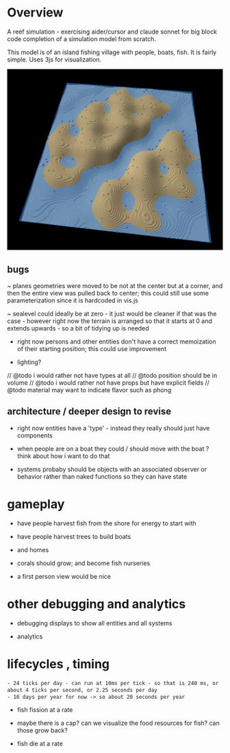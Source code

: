 # Overview

A reef simulation - exercising aider/cursor and claude sonnet for big block code completion of a simulation model from scratch.

This model is of an island fishing village with people, boats, fish. It is fairly simple. Uses 3js for visualization.

![reef](assets/screenshot.png?raw=true "reef")

## bugs

~ planes geometries were moved to be not at the center but at a corner, and then the entire view was pulled back to center; this could still use some parameterization since it is hardcoded in vis.js

~ sealevel could ideally be at zero - it just would be cleaner if that was the case - however right now the terrain is arranged so that it starts at 0 and extends upwards - so a bit of tidying up is needed

- right now persons and other entities don't have a correct memoization of their starting position; this could use improvement

- lighting?



// @todo i would rather not have types at all
// @todo position should be in volume
// @todo i would rather not have props but have explicit fields
// @todo material may want to indicate flavor such as phong



## architecture / deeper design to revise

- right now entities have a 'type' - instead they really should just have components

- when people are on a boat they could / should move with the boat ? think about how i want to do that

- systems probaby should be objects with an associated observer or behavior rather than naked functions so they can have state

# gameplay

- have people harvest fish from the shore for energy to start with

- have people harvest trees to build boats

- and homes

- corals should grow; and become fish nurseries

- a first person view would be nice

# other debugging and analytics

- debugging displays to show all entities and all systems

- analytics

# lifecycles , timing

	- 24 ticks per day - can run at 10ms per tick - so that is 240 ms, or about 4 ticks per second, or 2.25 seconds per day
	- 10 days per year for now -> so about 20 seconds per year



- fish fission at a rate

- maybe there is a cap? can we visualize the food resources for fish? can those grow back?

- fish die at a rate









